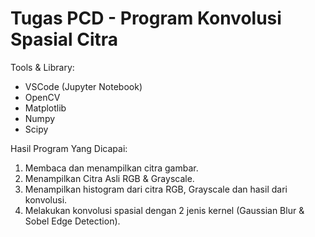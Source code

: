<h1>Tugas PCD - Program Konvolusi Spasial Citra</h1>

Tools & Library:
<ul>
  <li>VSCode (Jupyter Notebook)</li>
  <li>OpenCV</li>
  <li>Matplotlib</li>
  <li>Numpy</li>
  <li>Scipy</li>
</ul>

Hasil Program Yang Dicapai:
<ol>
  <li>Membaca dan menampilkan citra gambar.</li>
  <li>Menampilkan Citra Asli RGB & Grayscale.</li>
  <li>Menampilkan histogram dari citra RGB, Grayscale dan hasil dari konvolusi.</li>
  <li>Melakukan konvolusi spasial dengan 2 jenis kernel (Gaussian Blur & Sobel Edge Detection).</li>
</ol>
